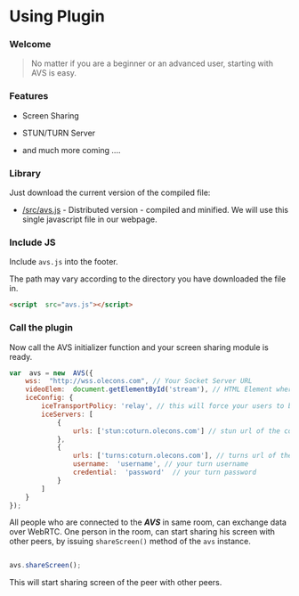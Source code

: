 
# Using Plugin

  

### Welcome

>

> No matter if you are a beginner or an advanced user, starting with AVS is easy.

### Features

- Screen Sharing

- STUN/TURN Server

- and much more coming ....

### Library

  

Just download the current version of the compiled file:

  

-  [/src/avs.js](https://github.com/meoknu/avs-plugin/raw/master/src/avs.js) - Distributed version - compiled and minified. We will use this single javascript file in our webpage.

### Include JS

  

Include `avs.js` into the footer.

The path may vary according to the directory you have downloaded the file in.

```html
<script  src="avs.js"></script>
```

### Call the plugin

  

Now call the AVS initializer function and your screen sharing module is ready.

  

```javascript
var  avs = new  AVS({
	wss:  "http://wss.olecons.com", // Your Socket Server URL
	videoElem:  document.getElementById('stream'), // HTML Element where you want to stream video
	iceConfig: {
		iceTransportPolicy: 'relay', // this will force your users to be connected to turn server instead of relay, (option), not using this property will enable p2p connections
		iceServers: [
			{
				urls: ['stun:coturn.olecons.com'] // stun url of the coturn server
			},
			{
				urls: ['turns:coturn.olecons.com'], // turns url of the coturn server
				username:  'username', // your turn username
				credential:  'password'  // your turn password
			}
		]
	}
});

```

  

All people who are connected to the ***AVS*** in same room, can exchange data over WebRTC. One person in the room, can start sharing his screen with other peers, by issuing `shareScreen()` method of the `avs` instance.

```javascript

avs.shareScreen();

```

This will start sharing screen of the peer with other peers.
